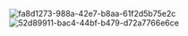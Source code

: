 ![fa8d1273-988a-42e7-b8aa-61f2d5b75e2c](https://github.com/user-attachments/assets/cbc9bcd8-c152-4a5e-9397-128e56f59dc7)
![52d89911-bac4-44bf-b479-d72a7766e6ce](https://github.com/user-attachments/assets/5f02946f-3319-43d8-8bd3-d4cf9bfb4d21)
